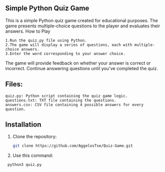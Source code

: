 ## Simple Python Quiz Game

This is a simple Python quiz game created for educational purposes. The game presents multiple-choice questions to the player and evaluates their answers.
How to Play

    1.Run the quiz.py file using Python.
    2.The game will display a series of questions, each with multiple-choice answers.
    3.Enter the word corresponding to your answer choice.
    
The game will provide feedback on whether your answer is correct or incorrect.
Continue answering questions until you've completed the quiz.

## Files:

    quiz.py: Python script containing the quiz game logic.
    questions.txt: TXT file containing the questions.
    answers.csv: CSV file containing 4 possible answers for every question.

## Installation

1. Clone the repository:

   ```bash
   git clone https://github.com/AggelosTse/Quiz-Game.git

2. Use this command:
   
  ```bash
   python3 quiz.py
